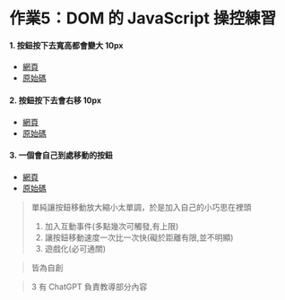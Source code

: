 # 作業5：DOM 的 JavaScript 操控練習

#### 1. 按鈕按下去寬高都會變大 10px
- [網頁](https://peterwang0329.github.io/wp/hw5/hw5-1.html)
- [原始碼](https://github.com/peterwang0329/wp/tree/master/hw5/hw5-1.html)


#### 2. 按鈕按下去會右移 10px
- [網頁](https://peterwang0329.github.io/wp/hw5/hw5-2.html) 
- [原始碼](https://github.com/peterwang0329/wp/tree/master/hw5/hw5-2.html)


#### 3. 一個會自己到處移動的按鈕
- [網頁](https://peterwang0329.github.io/wp/hw5/hw5-3.html) 
- [原始碼](https://github.com/peterwang0329/wp/tree/master/hw5/hw5-3.html)


>單純讓按鈕移動放大縮小太單調，於是加入自己的小巧思在裡頭
>1. 加入互動事件(多點幾次可觸發,有上限)
>2. 讓按鈕移動速度一次比一次快(礙於距離有限,並不明顯)
>3. 遊戲化(必可通關)

>皆為自創

>3 有 ChatGPT 負責教導部分內容